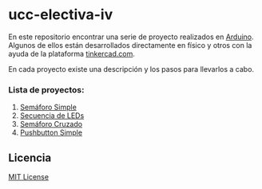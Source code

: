 # ucc-electiva-iv

En este repositorio encontrar una serie de proyecto realizados en [Arduino](https://www.arduino.cc/). Algunos de ellos están desarrollados directamente en físico y otros con la ayuda de la plataforma [tinkercad.com](https://www.tinkercad.com/).

En cada proyecto existe una descripción y los pasos para llevarlos a cabo.

### Lista de proyectos:
1. [Semáforo Simple](./01-semaforo-simple/)
2. [Secuencia de LEDs](./02-secuencia-leds/)
3. [Semáforo Cruzado](./03-semaforo-cruzado/)
4. [Pushbutton Simple](./04-pushbutton-simple/)

## Licencia
[MIT License](./LICENSE)
